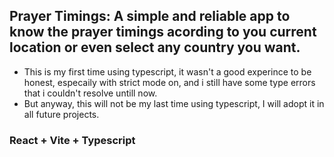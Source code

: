## Prayer Timings: A simple and reliable app to know the prayer timings acording to you current location or even select any country you want.

- This is my first time using typescript, it wasn't a good experince to be honest, especaily with strict mode on, and i still have some type errors that i couldn't resolve untill now.
- But anyway, this will not be my last time using typescript, I will adopt it in all future projects.

### React + Vite + Typescript
